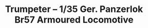 ---
layout: product
title: "Trumpeter – 1/35 Ger. Panzerlok Br57 Armoured Locomotive"
price: "13000" 
desc: "N/A"
img_path: "/assets/img/TRU00219.webp"
brand: "N/A"
available: false
special_offer: false
new: false
soon: false
cat: "010000"
subcat: "013400"
subsubcat: "0N/A"
sifra: "TRU00219"
popular: false
---